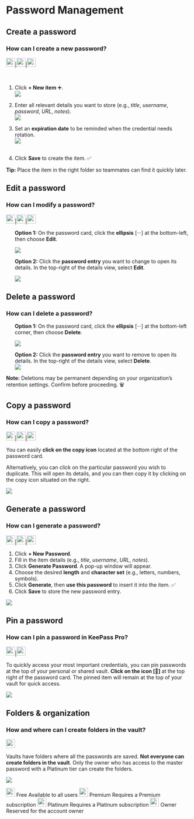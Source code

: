 # Password Management


## Create a password

### How can I create a new password?
 <img src="/assets/img/teams-pro/keepass-pro/free-crown.svg" width="24" height="24">|<img src="/assets/img/teams-pro/keepass-pro/premium-crown.svg" width="24" height="24">|<img src="/assets/img/teams-pro/keepass-pro/platinum-crown.svg" width="24" height="24">

 <br>
  <ol>
    <li>Click <strong>+ New item</strong> <span aria-label="add">➕</span>.</li>
    <div class="intercom-container"><img src="/assets/img/teams-pro/keepass-pro/keepass-8.png"></div><p class="no-margin"></p>
    <li>Enter all relevant details you want to store (e.g., <em>title</em>, <em>username</em>, <em>password</em>, <em>URL</em>, <em>notes</em>).</li>
    <div class="intercom-container"><img src="/assets/img/teams-pro/keepass-pro/keepass-9.png"></div><p class="no-margin"></p>
    <li>Set an <strong>expiration date</strong> to be reminded when the credential needs rotation.</li>
    <div class="intercom-container"><img src="/assets/img/teams-pro/keepass-pro/keepass-11.png"></div><p class="no-margin"></p>
    <br>
    <li>Click <strong>Save</strong> to create the item. ✅</li>
  </ol>
  <p><strong>Tip:</strong> Place the item in the right folder so teammates can find it quickly later.</p>
</section>


## Edit a password
### How can I modify a password?
<img src="/assets/img/teams-pro/keepass-pro/free-crown.svg" width="24" height="24">|<img src="/assets/img/teams-pro/keepass-pro/premium-crown.svg" width="24" height="24">|<img src="/assets/img/teams-pro/keepass-pro/platinum-crown.svg" width="24" height="24">

  <ol>
    
  <b>Option 1:</b> On the password card, click the <strong>ellipsis</strong> <span aria-label="more">[···]</span> at the bottom-left, then choose <strong>Edit</strong>.
    <div class="intercom-container"><img src="/assets/img/teams-pro/keepass-pro/keepass-12.png"></div><p class="no-margin"></p>
    
  <b>Option 2:</b> Click the <strong>password entry</strong> you want to change to open its details. In the top-right of the details view, select <strong>Edit</strong>.
  <div class="intercom-container"><img src="/assets/img/teams-pro/keepass-pro/keepass-10.png"></div><p class="no-margin"></p>
  </ol>


## Delete a password
### How can I delete a password?
 <ol>

  <b>Option 1:</b> On the password card, click the <strong>ellipsis</strong> <span aria-label="more">[···]</span> at the bottom-left corner, then choose <strong>Delete</strong>.
<div class="intercom-container"><img src="/assets/img/teams-pro/keepass-pro/keepass-13.png"></div><p class="no-margin"></p>
  <b>Option 2:</b> Click the <strong>password entry</strong> you want to remove to open its details. In the top-right of the details view, select <strong>Delete</strong>.
<div class="intercom-container"><img src="/assets/img/teams-pro/keepass-pro/keepass-10.png"></div><p class="no-margin"></p>
  </ol>
  <p><strong>Note:</strong> Deletions may be permanent depending on your organization’s retention settings. Confirm before proceeding. 🗑️</p>
</section>

## Copy a password
### How can I copy a password?
 <img src="/assets/img/teams-pro/keepass-pro/free-crown.svg" width="24" height="24">|<img src="/assets/img/teams-pro/keepass-pro/premium-crown.svg" width="24" height="24">|<img src="/assets/img/teams-pro/keepass-pro/platinum-crown.svg" width="24" height="24">

You can easily <b>click on the copy icon</b> located at the bottom right of the password card.

Alternatively, you can click on the particular password you wish to duplicate. This will open its details, and you can then copy it by clicking on the copy icon situated on the right.
<div class="intercom-container"><img src="/assets/img/teams-pro/keepass-pro/section-keepass_copy-password.png"></div><p class="no-margin"></p>

## Generate a password
### How can I generate a password?
 <img src="/assets/img/teams-pro/keepass-pro/free-crown.svg" width="24" height="24">|<img src="/assets/img/teams-pro/keepass-pro/premium-crown.svg" width="24" height="24">|<img src="/assets/img/teams-pro/keepass-pro/platinum-crown.svg" width="24" height="24">


  <ol>
    <li>Click <strong>+ New Password</strong>.</li>
    <li>Fill in the item details (e.g., <em>title</em>, <em>username</em>, <em>URL</em>, <em>notes</em>).</li>
    <li>Click <strong>Generate Password</strong>. A pop-up window will appear.</li>
    <li>Choose the desired <strong>length</strong> and <strong>character set</strong> (e.g., letters, numbers, symbols).</li>
    <li>Click <strong>Generate</strong>, then <strong>use this password</strong> to insert it into the item. ✅</li>
    <li>Click <strong>Save</strong> to store the new password entry.</li>
  </ol>
</section>

<div class="intercom-container"><img src="/assets/img/teams-pro/keepass-pro/section-keepass_generate-password.png"></div><p class="no-margin"></p>

## Pin a password
### How can I pin a password in KeePass Pro?
<img src="/assets/img/teams-pro/keepass-pro/premium-crown.svg" width="24" height="24">|<img src="/assets/img/teams-pro/keepass-pro/platinum-crown.svg" width="24" height="24">

To quickly access your most important credentials, you can pin passwords at the top of your personal or shared vault. <b>Click on the icon [📌]</b> at the top right of the password card. The pinned item will remain at the top of your vault for quick access.
<div class="intercom-container"><img src="/assets/img/teams-pro/keepass-pro/section-keepass_pin-password.png"></div><p class="no-margin"></p>

## Folders & organization
### How and where can I create folders in the vault?
<img src="/assets/img/teams-pro/keepass-pro/platinum-crown.svg" width="24" height="24">

Vaults have folders where all the passwords are saved. <b>Not everyone can create folders in the vault</b>. Only the owner who has access to the master password with a Platinum tier can create the folders.
<div class="intercom-container"><img src="/assets/img/teams-pro/keepass-pro/section-keepass_folder-administration.png"></div><p class="no-margin"></p>

 <tr>
      <td><img src="/assets/img/teams-pro/keepass-pro/free-crown.svg" width="24" height="24"></td>
      <td>Free</td>
      <td>Available to all users</td>
    </tr>
    <tr>
      <td><img src="/assets/img/teams-pro/keepass-pro/premium-crown.svg" width="24" height="24"></td>
      <td>Premium</td>
      <td>Requires a Premium subscription</td>
    </tr>
    <tr>
      <td><img src="/assets/img/teams-pro/keepass-pro/platinum-crown.svg" width="24" height="24"></td>
      <td>Platinum</td>
      <td>Requires a Platinum subscription</td>
    </tr>
    <tr>
      <td><img src="/assets/img/teams-pro/keepass-pro/owner-crown.svg" width="24" height="24"></td></td>
      <td>Owner</td>
      <td>Reserved for the account owner</td>
    </tr>
<Intercom />
<Hubspot />
<Clarity />
<GoogleAnalytics />